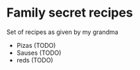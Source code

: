 # Family secret recipes

Set of recipes as given by my grandma

- Pizas   (TODO)
- Sauses   (TODO)
- reds   (TODO)